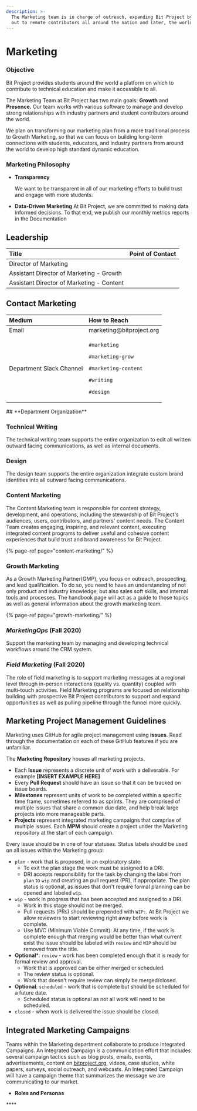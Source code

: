 ```yaml
---
description: >-
  The Marketing team is in charge of outreach, expanding Bit Project by reaching
  out to remote contributors all around the nation and later, the world.
---
```


# Marketing

### Objective

Bit Project provides students around the world a platform on which to contribute to technical education and make it accessible to all. 

The Marketing Team at Bit Project has two main goals: **Growth** and **Presence.** Our team works with various software to manage and develop strong relationships with industry partners and student contributors around the world.

We plan on transforming our marketing plan from a more traditional process to Growth Marketing, so that we can focus on building long-term connections with students, educators, and industry partners from around the world to develop high standard dynamic education.

### **Marketing Philosophy**

* **Transparency**

  We want to be transparent in all of our marketing efforts to build trust and engage with more students.

* **Data-Driven Marketing** At Bit Project, we are committed to making data informed decisions. To that end, we publish our monthly metrics reports in the Documentation

## **Leadership**

| Title | Point of Contact |
| :--- | :--- |
| Director of Marketing |  |
| Assistant Director of Marketing - Growth |  |
| Assistant Director of Marketing - Content |  |

## **Contact Marketing**

<table>
  <thead>
    <tr>
      <th style="text-align:left"><b>Medium</b>
      </th>
      <th style="text-align:left">How to Reach</th>
    </tr>
  </thead>
  <tbody>
    <tr>
      <td style="text-align:left">Email</td>
      <td style="text-align:left">marketing@bitproject.org</td>
    </tr>
    <tr>
      <td style="text-align:left">Department Slack Channel</td>
      <td style="text-align:left">
        <p><code>#marketing</code>
        </p>
        <p><code>#marketing-grow</code>
        </p>
        <p><code>#marketing-content</code>
        </p>
        <p><code>#writing</code>
        </p>
        <p><code>#design</code>
        </p>
      </td>
    </tr>
  </tbody>
</table>## **Department Organization**

### **Technical Writing** 

The technical writing team supports the entire organization to edit all written outward facing communications, as well as internal documents.

### **Design** 

The design team supports the entire organization integrate custom brand identities into all outward facing communications.

### **Content Marketing** 

The Content Marketing team is responsible for content strategy, development, and operations, including the stewardship of Bit Project's audiences, users, contributors, and partners' content needs. The Content Team creates engaging, inspiring, and relevant content, executing integrated content programs to deliver useful and cohesive content experiences that build trust and brand awareness for Bit Project.

{% page-ref page="content-marketing/" %}

### **Growth Marketing** 

As a Growth Marketing Partner\(GMP\), you focus on outreach, prospecting, and lead qualification. To do so, you need to have an understanding of not only product and industry knowledge, but also sales soft skills, and internal tools and processes. The handbook page will act as a guide to those topics as well as general information about the growth marketing team.

{% page-ref page="growth-marketing/" %}

### _**MarketingOps**_ **\(Fall 2020\)** 

Support the marketing team by managing and developing technical workflows around the CRM system.

### _**Field Marketing**_ \(Fall 2020\) 

The role of field marketing is to support marketing messages at a regional level through in-person interactions \(quality vs. quantity\) coupled with multi-touch activities. Field Marketing programs are focused on relationship building with prospective Bit Project contributors to support and expand opportunities as well as pulling pipeline through the funnel more quickly.

## Marketing Project Management Guidelines

Marketing uses GitHub for agile project management using **issues**. Read through the documentation on each of these GitHub features if you are unfamiliar.

The **Marketing Repository** houses all marketing projects.

* Each **Issue** represents a discrete unit of work with a deliverable. For example  **\[INSERT EXAMPLE HERE\]**
* Every **Pull Request** should have an issue so that it can be tracked on issue boards. 
* **Milestones** represent units of work to be completed within a specific time frame, sometimes referred to as sprints. They are comprised of multiple issues that share a common due date, and help break large projects into more manageable parts.
* **Projects** represent integrated marketing campaigns that comprise of multiple issues. Each **MPM** should create a project under the Marketing repository at the start of each campaign. 

Every issue should be in one of four statuses. Status labels should be used on all issues within the Marketing group:

* `plan` - work that is proposed, in an exploratory state.
  * To exit the plan stage the work must be assigned to a DRI.
  * DRI accepts responsibility for the task by changing the label from `plan` to `wip` and creating an pull request \(PR\), if appropriate. The plan status is optional, as issues that don't require formal planning can be opened and labeled `wip`.
* `wip` - work in progress that has been accepted and assigned to a DRI.
  * Work in this stage should not be merged.
  * Pull requests \(PRs\) should be prepended with `WIP:`. At Bit Project we allow reviewers to start reviewing right away before work is complete.
  * Use MVC \(Minimum Viable Commit\): At any time, if the work is complete enough that merging would be better than what current exist the issue should be labeled with `review` and `WIP` should be removed from the title.
* **Optional**\*: `review` - work has been completed enough that it is ready for formal review and approval.
  * Work that is approved can be either merged or scheduled.
  * The review status is optional.
  * Work that doesn't require review can simply be merged/closed.
* **Optional**: `scheduled` - work that is complete but should be scheduled for a future date.
  * Scheduled status is optional as not all work will need to be scheduled.
* `closed` - when work is delivered the issue should be closed.

## **Integrated Marketing Campaigns**

Teams within the Marketing department collaborate to produce Integrated Campaigns. An Integrated Campaign is a communication effort that includes several campaign tactics such as blog posts, emails, events, advertisements, content on [bitproject.org,](https://bitproject.org) videos, case studies, white papers, surveys, social outreach, and webcasts. An Integrated Campaign will have a campaign theme that summarizes the message we are communicating to our market.

* **Roles and Personas**



\*\*\*\*

## 



